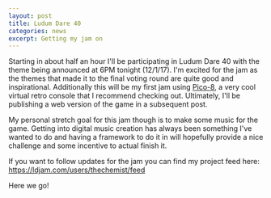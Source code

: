 ```yaml
---
layout: post
title: Ludum Dare 40
categories: news
excerpt: Getting my jam on
---
```


Starting in about half an hour I'll be participating in Ludum Dare 40 with the theme being announced at 6PM tonight (12/1/17). I'm excited for the jam as the themes that made it to the final voting round are quite good and inspirational. Additionally this will be my first jam using [Pico-8](https://www.lexaloffle.com/pico-8.php), a very cool virtual retro console that I recommend checking out. Ultimately, I'll be publishing a web version of the game in a subsequent post.

My personal stretch goal for this jam though is to make some music for the game. Getting into digital music creation has always been something I've wanted to do and having a framework to do it in will hopefully provide a nice challenge and some incentive to actual finish it.

If you want to follow updates for the jam you can find my project feed here: <https://ldjam.com/users/thechemist/feed>

Here we go!